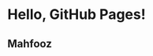 <!DOCTYPE html>
<html>
<head>
    <title>Test Page</title>
</head>
<body>
    <h1>Hello, GitHub Pages!</h1>
    <h2> Mahfooz</h2>
</body>
</html>

